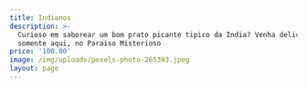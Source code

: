 ```yaml
---
title: Indianos
description: >-
  Curioso em saborear um bom prato picante tipico da India? Venha deliciar se
  somente aqui, no Paraiso Misterioso
price: '100.00'
image: /img/uploads/pexels-photo-265393.jpeg
layout: page
---
```



